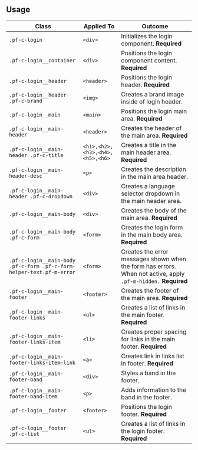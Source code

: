 ## Usage

| Class | Applied To | Outcome |
| -- | -- | -- |
| `.pf-c-login` | `<div>` |  Initializes the login component. **Required**|
| `.pf-c-login__container` | `<div>` |  Positions the login component content. **Required**|
| `.pf-c-login__header` | `<header>` |  Positions the login header. **Required**|
| `.pf-c-login__header .pf-c-brand` | `<img>` |  Creates a brand image inside of login header. |
| `.pf-c-login__main` | `<main>` |  Positions the login main area. **Required** |
| `.pf-c-login__main-header` | `<header>` |  Creates the header of the main area. **Required** |
| `.pf-c-login__main-header .pf-c-title` | `<h1>,<h2>,<h3>,<h4>,<h5>,<h6>` |  Creates a title in the main header area. **Required** |
| `.pf-c-login__main-header-desc` | `<p>` |  Creates the description in the main area header. |
| `.pf-c-login__main-header .pf-c-dropdown` | `<div>` |  Creates a language selector dropdown in the main header area. |
| `.pf-c-login__main-body` | `<div>` |  Creates the body of the main area. **Required** |
| `.pf-c-login__main-body .pf-c-form` | `<form>` |  Creates the login form in the main body area. **Required**|
| `.pf-c-login__main-body .pf-c-form .pf-c-form-helper-text.pf-m-error` | `<form>` | Creates the error messages shown when the form has errors. When not active, apply `.pf-m-hidden.` **Required** |
| `.pf-c-login__main-footer` | `<footer>` |  Creates the footer of the main area. **Required** |
| `.pf-c-login__main-footer-links` | `<ul>` |  Creates a list of links in the main footer. **Required** |
| `.pf-c-login__main-footer-links-item` | `<li>` |  Creates proper spacing for links in the main footer. **Required** |
| `.pf-c-login__main-footer-links-item-link` | `<a>` |  Creates link in links list in footer. **Required** |
| `.pf-c-login__main-footer-band` | `<div>` | Styles a band in the footer. |
| `.pf-c-login__main-footer-band-item` | `<p>` | Adds information to the band in the footer. |
| `.pf-c-login__footer` | `<footer>` |  Positions the login footer. **Required** |
| `.pf-c-login__footer .pf-c-list` | `<ul>` |  Creates a list of links in the login footer. **Required** |